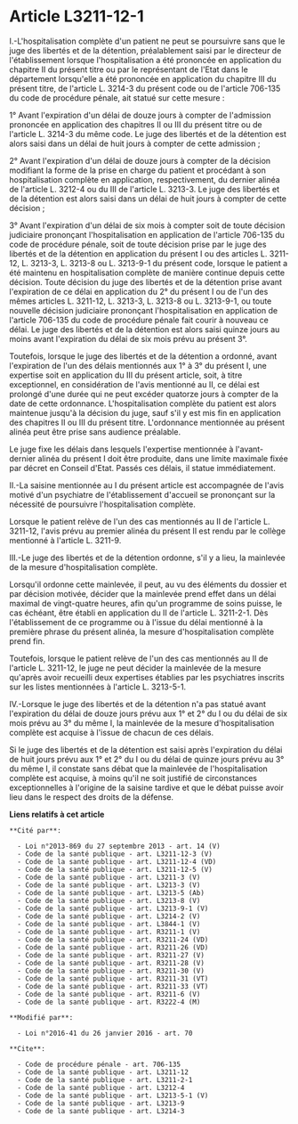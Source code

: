 # Article L3211-12-1

I.-L'hospitalisation complète d'un patient ne peut se poursuivre sans que le juge des libertés et de la détention,
préalablement saisi par le directeur de l'établissement lorsque l'hospitalisation a été prononcée en application du chapitre
II du présent titre ou par le représentant de l'Etat dans le département lorsqu'elle a été prononcée en application du
chapitre III du présent titre, de l'article L. 3214-3 du présent code ou de l'article 706-135 du code de procédure pénale,
ait statué sur cette mesure : 

1° Avant l'expiration d'un délai de douze jours à compter de l'admission prononcée en application des chapitres II ou III du
présent titre ou de l'article L. 3214-3 du même code. Le juge des libertés et de la détention est alors saisi dans un délai
de huit jours à compter de cette admission ; 

2° Avant l'expiration d'un délai de douze jours à compter de la décision modifiant la forme de la prise en charge du patient
et procédant à son hospitalisation complète en application, respectivement, du dernier alinéa de l'article L. 3212-4 ou du
III de l'article L. 3213-3. Le juge des libertés et de la détention est alors saisi dans un délai de huit jours à compter de
cette décision ; 

3° Avant l'expiration d'un délai de six mois à compter soit de toute décision judiciaire prononçant l'hospitalisation en
application de l'article 706-135 du code de procédure pénale, soit de toute décision prise par le juge des libertés et de la
détention en application du présent I ou des articles L. 3211-12, L. 3213-3, L. 3213-8 ou L. 3213-9-1 du présent code,
lorsque le patient a été maintenu en hospitalisation complète de manière continue depuis cette décision. Toute décision du
juge des libertés et de la détention prise avant l'expiration de ce délai en application du 2° du présent I ou de l'un des
mêmes articles L. 3211-12, L. 3213-3, L. 3213-8 ou L. 3213-9-1, ou toute nouvelle décision judiciaire prononçant
l'hospitalisation en application de l'article 706-135 du code de procédure pénale fait courir à nouveau ce délai. Le juge des
libertés et de la détention est alors saisi quinze jours au moins avant l'expiration du délai de six mois prévu au présent
3°. 

Toutefois, lorsque le juge des libertés et de la détention a ordonné, avant l'expiration de l'un des délais mentionnés aux 1°
à 3° du présent I, une expertise soit en application du III du présent article, soit, à titre exceptionnel, en considération
de l'avis mentionné au II, ce délai est prolongé d'une durée qui ne peut excéder quatorze jours à compter de la date de cette
ordonnance. L'hospitalisation complète du patient est alors maintenue jusqu'à la décision du juge, sauf s'il y est mis fin en
application des chapitres II ou III du présent titre. L'ordonnance mentionnée au présent alinéa peut être prise sans audience
préalable. 

Le juge fixe les délais dans lesquels l'expertise mentionnée à l'avant-dernier alinéa du présent I doit être produite, dans
une limite maximale fixée par décret en Conseil d'Etat. Passés ces délais, il statue immédiatement. 

II.-La saisine mentionnée au I du présent article est accompagnée de l'avis motivé d'un psychiatre de l'établissement
d'accueil se prononçant sur la nécessité de poursuivre l'hospitalisation complète. 

Lorsque le patient relève de l'un des cas mentionnés au II de l'article L. 3211-12, l'avis prévu au premier alinéa du présent
II est rendu par le collège mentionné à l'article L. 3211-9. 

III.-Le juge des libertés et de la détention ordonne, s'il y a lieu, la mainlevée de la mesure d'hospitalisation complète. 

Lorsqu'il ordonne cette mainlevée, il peut, au vu des éléments du dossier et par décision motivée, décider que la mainlevée
prend effet dans un délai maximal de vingt-quatre heures, afin qu'un programme de soins puisse, le cas échéant, être établi
en application du II de l'article L. 3211-2-1. Dès l'établissement de ce programme ou à l'issue du délai mentionné à la
première phrase du présent alinéa, la mesure d'hospitalisation complète prend fin. 

Toutefois, lorsque le patient relève de l'un des cas mentionnés au II de l'article L. 3211-12, le juge ne peut décider la
mainlevée de la mesure qu'après avoir recueilli deux expertises établies par les psychiatres inscrits sur les listes
mentionnées à l'article L. 3213-5-1. 

IV.-Lorsque le juge des libertés et de la détention n'a pas statué avant l'expiration du délai de douze jours prévu aux 1° et
2° du I ou du délai de six mois prévu au 3° du même I, la mainlevée de la mesure d'hospitalisation complète est acquise à
l'issue de chacun de ces délais. 

Si le juge des libertés et de la détention est saisi après l'expiration du délai de huit jours prévu aux 1° et 2° du I ou du
délai de quinze jours prévu au 3° du même I, il constate sans débat que la mainlevée de l'hospitalisation complète est
acquise, à moins qu'il ne soit justifié de circonstances exceptionnelles à l'origine de la saisine tardive et que le débat
puisse avoir lieu dans le respect des droits de la défense.

**Liens relatifs à cet article**

	**Cité par**:

	  - Loi n°2013-869 du 27 septembre 2013 - art. 14 (V)
	  - Code de la santé publique - art. L3211-12-3 (V)
	  - Code de la santé publique - art. L3211-12-4 (VD)
	  - Code de la santé publique - art. L3211-12-5 (V)
	  - Code de la santé publique - art. L3211-3 (V)
	  - Code de la santé publique - art. L3213-3 (V)
	  - Code de la santé publique - art. L3213-5 (Ab)
	  - Code de la santé publique - art. L3213-8 (V)
	  - Code de la santé publique - art. L3213-9-1 (V)
	  - Code de la santé publique - art. L3214-2 (V)
	  - Code de la santé publique - art. L3844-1 (V)
	  - Code de la santé publique - art. R3211-1 (V)
	  - Code de la santé publique - art. R3211-24 (VD)
	  - Code de la santé publique - art. R3211-26 (VD)
	  - Code de la santé publique - art. R3211-27 (V)
	  - Code de la santé publique - art. R3211-28 (V)
	  - Code de la santé publique - art. R3211-30 (V)
	  - Code de la santé publique - art. R3211-31 (VT)
	  - Code de la santé publique - art. R3211-33 (VT)
	  - Code de la santé publique - art. R3211-6 (V)
	  - Code de la santé publique - art. R3222-4 (M)

	**Modifié par**:

	  - Loi n°2016-41 du 26 janvier 2016 - art. 70

	**Cite**:

	  - Code de procédure pénale - art. 706-135
	  - Code de la santé publique - art. L3211-12
	  - Code de la santé publique - art. L3211-2-1
	  - Code de la santé publique - art. L3212-4
	  - Code de la santé publique - art. L3213-5-1 (V)
	  - Code de la santé publique - art. L3213-9
	  - Code de la santé publique - art. L3214-3
